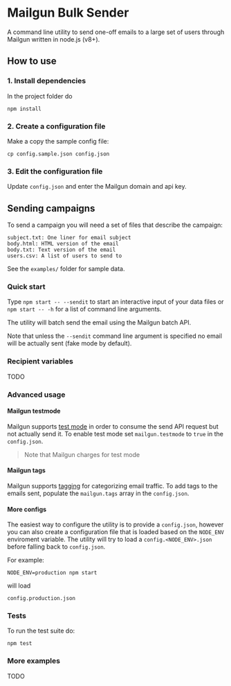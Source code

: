 # Mailgun Bulk Sender

A command line utility to send one-off emails to a large set of users through
Mailgun written in node.js (v8+).

## How to use


### 1. Install dependencies

In the project folder do

```
npm install
```

### 2. Create a configuration file

Make a copy the sample config file:

```
cp config.sample.json config.json
```

### 3. Edit the configuration file

Update `config.json` and enter the Mailgun domain and api key.

## Sending campaigns

To send a campaign you will need a set of files that describe the campaign:

```
subject.txt: One liner for email subject
body.html: HTML version of the email
body.txt: Text version of the email
users.csv: A list of users to send to
```

See the `examples/` folder for sample data.

### Quick start

Type `npm start -- --sendit` to start an interactive input of your data files or `npm start -- -h` for a list of command line arguments.

The utility will batch send the email using the Mailgun batch API.

Note that unless the `--sendit` command line argument is specified no email
will be actually sent (fake mode by default).

### Recipient variables

TODO

### Advanced usage

#### Mailgun testmode

Mailgun supports [test mode](https://documentation.mailgun.com/en/latest/user_manual.html#manual-testmode) in order to consume the send API request but not
actually send it. To enable test mode set `mailgun.testmode` to `true` in the
`config.json`.

> Note that Mailgun charges for test mode

#### Mailgun tags

Mailgun supports [tagging](https://documentation.mailgun.com/en/latest/user_manual.html#tagging) for categorizing email traffic. To add tags to the emails sent, populate the `mailgun.tags` array in the `config.json`.

#### More configs

The easiest way to configure the utility is to provide a `config.json`, however you can also create a configuration file that is loaded based on the `NODE_ENV` enviroment variable. The utility will try to load a
`config.<NODE_ENV>.json` before falling back to `config.json`.

For example:
```
NODE_ENV=production npm start
```

will load

```
config.production.json
```

### Tests

To run the test suite do:

```
npm test
```

### More examples

TODO
